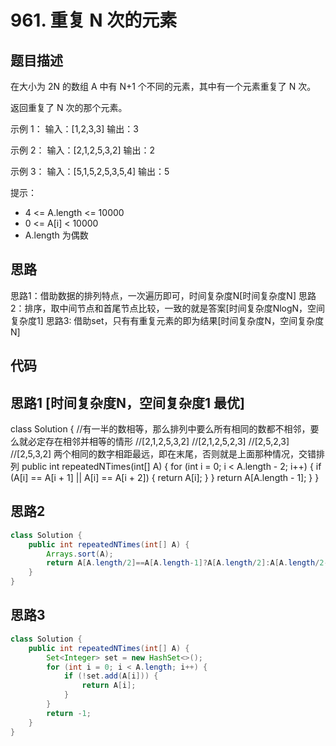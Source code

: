 # 961. 重复 N 次的元素
[](https://leetcode-cn.com/problems/n-repeated-element-in-size-2n-array/)


## 题目描述
在大小为 2N 的数组 A 中有 N+1 个不同的元素，其中有一个元素重复了 N 次。

返回重复了 N 次的那个元素。

 

示例 1：
输入：[1,2,3,3]
输出：3

示例 2：
输入：[2,1,2,5,3,2]
输出：2

示例 3：
输入：[5,1,5,2,5,3,5,4]
输出：5
 

提示：
- 4 <= A.length <= 10000
- 0 <= A[i] < 10000
- A.length 为偶数



## 思路
思路1：借助数据的排列特点，一次遍历即可，时间复杂度N[时间复杂度N]
思路2：排序，取中间节点和首尾节点比较，一致的就是答案[时间复杂度NlogN，空间复杂度1]
思路3: 借助set，只有有重复元素的即为结果[时间复杂度N，空间复杂度N]


## 代码

## 思路1 [时间复杂度N，空间复杂度1  最优]
class Solution {
    //有一半的数相等，那么排列中要么所有相同的数都不相邻，要么就必定存在相邻并相等的情形
    //[2,1,2,5,3,2]
    //[2,1,2,5,2,3]
    //[2,5,2,3]
    //[2,5,3,2] 两个相同的数字相距最远，即在末尾，否则就是上面那种情况，交错排列
    public int repeatedNTimes(int[] A) {
        for (int i = 0; i < A.length - 2; i++) {
            if (A[i] == A[i + 1] || A[i] == A[i + 2]) {
                return A[i];
            }
        }
        return A[A.length - 1];
    }
}


## 思路2
```java
class Solution {
    public int repeatedNTimes(int[] A) {
        Arrays.sort(A);
        return A[A.length/2]==A[A.length-1]?A[A.length/2]:A[A.length/2-1];
    }
}
```

## 思路3
```java
class Solution {
    public int repeatedNTimes(int[] A) {
        Set<Integer> set = new HashSet<>();
        for (int i = 0; i < A.length; i++) {
            if (!set.add(A[i])) {
                return A[i];
            }
        }
        return -1;
    }
}
```